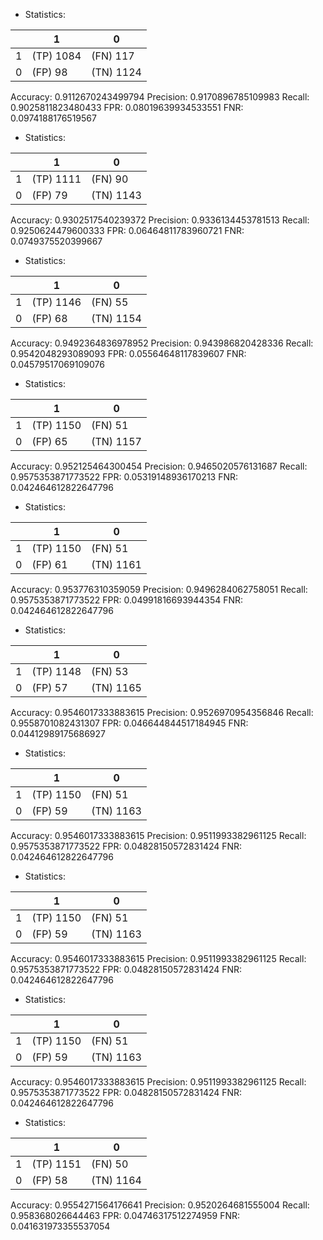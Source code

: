 * Statistics: 

|          |    1     |    0     |
|----------|----------|----------|
|    1     |(TP) 1084 | (FN) 117 |
|    0     | (FP) 98  |(TN) 1124 |
Accuracy: 0.9112670243499794
Precision: 0.9170896785109983
Recall: 0.9025811823480433
FPR: 0.08019639934533551
FNR: 0.0974188176519567
* Statistics: 

|          |    1     |    0     |
|----------|----------|----------|
|    1     |(TP) 1111 | (FN) 90  |
|    0     | (FP) 79  |(TN) 1143 |
Accuracy: 0.9302517540239372
Precision: 0.9336134453781513
Recall: 0.9250624479600333
FPR: 0.06464811783960721
FNR: 0.0749375520399667
* Statistics: 

|          |    1     |    0     |
|----------|----------|----------|
|    1     |(TP) 1146 | (FN) 55  |
|    0     | (FP) 68  |(TN) 1154 |
Accuracy: 0.9492364836978952
Precision: 0.943986820428336
Recall: 0.9542048293089093
FPR: 0.05564648117839607
FNR: 0.04579517069109076
* Statistics: 

|          |    1     |    0     |
|----------|----------|----------|
|    1     |(TP) 1150 | (FN) 51  |
|    0     | (FP) 65  |(TN) 1157 |
Accuracy: 0.952125464300454
Precision: 0.9465020576131687
Recall: 0.9575353871773522
FPR: 0.05319148936170213
FNR: 0.042464612822647796
* Statistics: 

|          |    1     |    0     |
|----------|----------|----------|
|    1     |(TP) 1150 | (FN) 51  |
|    0     | (FP) 61  |(TN) 1161 |
Accuracy: 0.953776310359059
Precision: 0.9496284062758051
Recall: 0.9575353871773522
FPR: 0.04991816693944354
FNR: 0.042464612822647796
* Statistics: 

|          |    1     |    0     |
|----------|----------|----------|
|    1     |(TP) 1148 | (FN) 53  |
|    0     | (FP) 57  |(TN) 1165 |
Accuracy: 0.9546017333883615
Precision: 0.9526970954356846
Recall: 0.9558701082431307
FPR: 0.046644844517184945
FNR: 0.04412989175686927
* Statistics: 

|          |    1     |    0     |
|----------|----------|----------|
|    1     |(TP) 1150 | (FN) 51  |
|    0     | (FP) 59  |(TN) 1163 |
Accuracy: 0.9546017333883615
Precision: 0.9511993382961125
Recall: 0.9575353871773522
FPR: 0.04828150572831424
FNR: 0.042464612822647796
* Statistics: 

|          |    1     |    0     |
|----------|----------|----------|
|    1     |(TP) 1150 | (FN) 51  |
|    0     | (FP) 59  |(TN) 1163 |
Accuracy: 0.9546017333883615
Precision: 0.9511993382961125
Recall: 0.9575353871773522
FPR: 0.04828150572831424
FNR: 0.042464612822647796
* Statistics: 

|          |    1     |    0     |
|----------|----------|----------|
|    1     |(TP) 1150 | (FN) 51  |
|    0     | (FP) 59  |(TN) 1163 |
Accuracy: 0.9546017333883615
Precision: 0.9511993382961125
Recall: 0.9575353871773522
FPR: 0.04828150572831424
FNR: 0.042464612822647796
* Statistics: 

|          |    1     |    0     |
|----------|----------|----------|
|    1     |(TP) 1151 | (FN) 50  |
|    0     | (FP) 58  |(TN) 1164 |
Accuracy: 0.9554271564176641
Precision: 0.9520264681555004
Recall: 0.958368026644463
FPR: 0.04746317512274959
FNR: 0.041631973355537054
